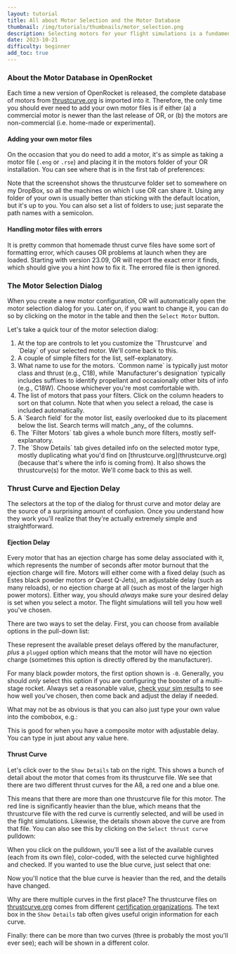 ```yaml
---
layout: tutorial
title: All about Motor Selection and the Motor Database
thumbnail: /img/tutorials/thumbnails/motor_selection.png
description: Selecting motors for your flight simulations is a fundamental part of using OpenRocket. While many aspects of motor selection may be pretty obvious, there are some subtleties and semi-hidden features that might not be apparent at first glance.  This tutorial will cover just about everything there is to know on the subject, including how to add your own motors to the database.
date: 2023-10-21
difficulty: beginner
add_toc: true
---
```

### About the Motor Database in OpenRocket

Each time a new version of OpenRocket is released, the complete database of motors from [thrustcurve.org](thrustcurve.org) is imported into it. Therefore, the only time you should ever need to add your own motor files is if either (a) a commercial motor is newer than the last release of OR, or (b) the motors are non-commercial (i.e. home-made or experimental).

#### Adding your own motor files
On the occasion that you do need to add a motor, it's as simple as taking a motor file (`.eng` or `.rse`) and placing it in the motors folder of your OR installation. You can see where that is in the first tab of preferences: 

<div data-image-path="/img/tutorials/motor_selection/motors_folder.png"
    data-image-caption='User-defined thrust curve folder preferences'
    data-image-width="55%"
    data-image-shadow="true"></div>

Note that the screenshot shows the thrustcurve folder set to somewhere on my DropBox, so all the machines on which I use OR can share it. Using any folder of your own is usually better than sticking with the default location, but it's up to you.  You can also set a list of folders to use; just separate the path names with a semicolon.

#### Handling motor files with errors

It is pretty common that homemade thrust curve files have some sort of formatting error, which causes OR problems at launch when they are loaded.  Starting with version 23.09, OR will report the exact error it finds, which should give you a hint how to fix it.  The errored file is then ignored.

### The Motor Selection Dialog

When you create a new motor configuration, OR will automatically open the motor selection dialog for you. Later on, if you want to change it, you can do so by clicking on the motor in the table and then the `Select Motor` button.

Let's take a quick tour of the motor selection dialog:
<div data-image-path="/img/tutorials/motor_selection/motor_selection_dialog.png"
    data-image-caption='Motor Selection Dialog'
    data-image-width="70%"
    data-image-shadow="true"></div>

<ol class="step-list">
<li markdown="1">  <!-- We want to keep markdown -->
  At the top are controls to let you customize the `Thrustcurve` and `Delay` of your selected motor. We'll come back to this.
</li>

<li markdown="1">
  A couple of simple filters for the list, self-explanatory.
</li>

<li markdown="1">
  What name to use for the motors. `Common name` is typically just motor class and thrust (e.g., C18), while `Manufacturer's designation` typically includes suffixes to identify propellant and occasionally other bits of info (e.g., C18W).  Choose whichever you're most comfortable with.
</li>

<li markdown="1">
  The list of motors that pass your filters.  Click on the column headers to sort on that column. Note that when you select a reload, the case is included automatically.
</li>

<li markdown="1">
  A `Search field` for the motor list, easily overlooked due to its placement below the list.  Search terms will match _any_ of the columns.
</li>

<li markdown="1">
  The `Filter Motors` tab gives a whole bunch more filters, mostly self-explanatory.
</li>

<li markdown="1">
  The `Show Details` tab gives detailed info on the selected motor type, mostly duplicating what you'd find on [thrustcurve.org](thrustcurve.org) (because that's where the info is coming from). It also shows the thrustcurve(s) for the motor.  We'll come back to this as well.
</li>
</ol>

### Thrust Curve and Ejection Delay

The selectors at the top of the dialog for thrust curve and motor delay are the source of a surprising amount of confusion.  Once you understand how they work you'll realize that they're actually extremely simple and straightforward.

#### Ejection Delay
Every motor that has an ejection charge has some delay associated with it, which represents the number of seconds after motor burnout that the ejection charge will fire. Motors will either come with a fixed delay (such as Estes black powder  motors or Quest Q-Jets), an adjustable delay (such as many reloads), or no ejection charge at all (such as most of the larger high power motors). Either way, you should *always* make sure your desired delay is set when you select a motor. The flight simulations will tell you how well you've chosen.

There are two ways to set the delay. First, you can choose from available options in the pull-down list:
<div data-image-path="/img/tutorials/motor_selection/delay_pulldown.png"
    data-image-caption='Ejection Delay Pull-down'
    data-image-width="30%"
    data-image-shadow="true"></div>

These represent the available preset delays offered by the manufacturer, *plus* a `plugged` option which means that the motor will have no ejection charge (sometimes this option is directly offered by the manufacturer).

For many black powder motors, the first option shown is `-0`.  Generally, you should _only_ select this option if you are configuring the booster of a multi-stage rocket. Always set a reasonable value, [check your sim results](/tutorials/sim_results) to see how well you've chosen, then come back and adjust the delay if needed.

What may not be as obvious is that you can also just type your own value into the combobox, e.g.:
<div data-image-path="/img/tutorials/motor_selection/delay_combobox.png"
    data-image-caption='Typing into the Delay Combobox'
    data-image-width="30%"
    data-image-shadow="true"></div>

This is good for when you have a composite motor with adjustable delay.  You can type in just about any value here.

#### Thrust Curve

Let's click over to the `Show Details` tab on the right. This shows a bunch of detail about the motor that comes from its thrustcurve file.  We see that there are two different thrust curves for the A8, a red one and a blue one.

<div data-image-path="/img/tutorials/motor_selection/show_details.png"
    data-image-caption='"Show Details" tab'
    data-image-width="70%"
    data-image-shadow="true"></div>

This means that there are more than one thrustcurve file for this motor.  The red line is significantly heavier than the blue, which means that the thrustcurve file with the red curve is currently selected, and will be used in the flight simulations.  Likewise, the details shown above the curve are from that file.  You can also see this by clicking on the `Select thrust curve` pulldown:

<div data-image-path="/img/tutorials/motor_selection/red_curve.png"
    data-image-caption='Red Curve Selected in Pulldown'
    data-image-width="70%"
    data-image-shadow="true"></div>

When you click on the pulldown, you'll see a list of the available curves (each from its own file), color-coded, with the selected curve highlighted and checked. If you wanted to use the blue curve, just select that one:

<div data-image-path="/img/tutorials/motor_selection/blue_curve.png"
    data-image-caption='Blue Curve Selected in Pulldown'
    data-image-width="70%"
    data-image-shadow="true"></div>

Now you'll notice that the blue curve is heavier than the red, and the details have changed.

Why are there multiple curves in the first place?  The thrustcurve files on [thrustcurve.org](thrustcurve.org) comes from different [certification organizations](https://www.thrustcurve.org/info/certification.html).  The text box in the `Show Details` tab often gives useful origin information for each curve.

Finally: there can be more than two curves (three is probably the most you'll ever see); each will be shown in a different color.

